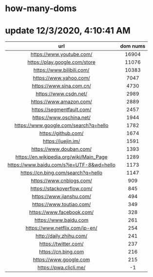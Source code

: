 # how-many-doms

# update 12/3/2020, 4:10:41 AM

url | dom nums
:-: | :-:
https://www.youtube.com/ | 16904
https://play.google.com/store | 11076
https://www.bilibili.com/ | 10383
https://www.yahoo.com/ | 7047
https://www.sina.com.cn/ | 4730
https://www.csdn.net/ | 2989
https://www.amazon.com/ | 2889
https://segmentfault.com/ | 2457
https://www.oschina.net/ | 1944
https://www.google.com/search?q=hello | 1782
https://github.com/ | 1674
https://juejin.im/ | 1591
https://www.douban.com/ | 1393
https://en.wikipedia.org/wiki/Main_Page | 1289
https://www.baidu.com/s?ie=UTF-8&wd=hello | 1173
https://cn.bing.com/search?q=hello | 1147
https://www.cnblogs.com/ | 909
https://stackoverflow.com/ | 845
https://www.jianshu.com/ | 494
https://www.toutiao.com/ | 349
https://www.facebook.com/ | 328
https://www.baidu.com | 261
https://www.netflix.com/jp-en/ | 254
http://daily.zhihu.com/ | 241
https://twitter.com/ | 237
https://cn.bing.com | 216
https://www.google.com | 215
https://pwa.clicli.me/ | -1
